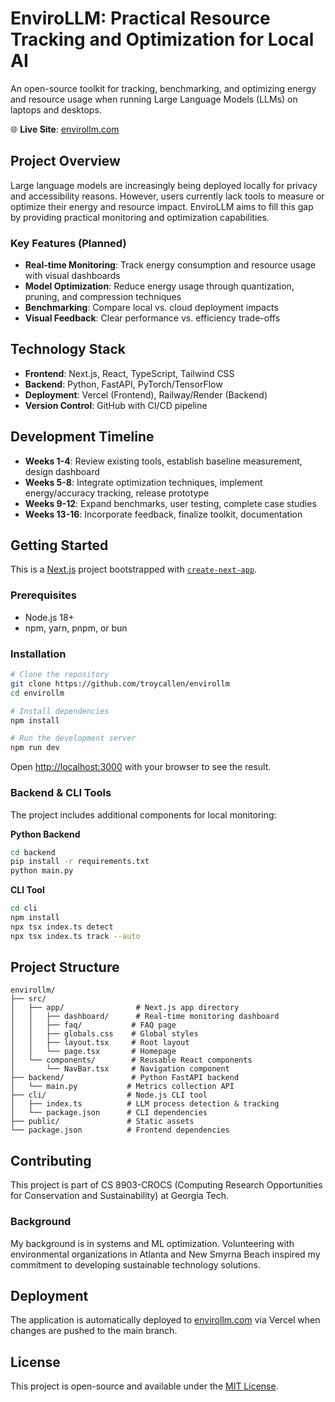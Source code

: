 # EnviroLLM: Practical Resource Tracking and Optimization for Local AI

An open-source toolkit for tracking, benchmarking, and optimizing energy and resource usage when running Large Language Models (LLMs) on laptops and desktops.

🌐 **Live Site**: [envirollm.com](https://envirollm.com)

## Project Overview

Large language models are increasingly being deployed locally for privacy and accessibility reasons. However, users currently lack tools to measure or optimize their energy and resource impact. EnviroLLM aims to fill this gap by providing practical monitoring and optimization capabilities.

### Key Features (Planned)
- **Real-time Monitoring**: Track energy consumption and resource usage with visual dashboards
- **Model Optimization**: Reduce energy usage through quantization, pruning, and compression techniques
- **Benchmarking**: Compare local vs. cloud deployment impacts
- **Visual Feedback**: Clear performance vs. efficiency trade-offs

## Technology Stack

- **Frontend**: Next.js, React, TypeScript, Tailwind CSS
- **Backend**: Python, FastAPI, PyTorch/TensorFlow
- **Deployment**: Vercel (Frontend), Railway/Render (Backend)
- **Version Control**: GitHub with CI/CD pipeline

## Development Timeline

- **Weeks 1-4**: Review existing tools, establish baseline measurement, design dashboard
- **Weeks 5-8**: Integrate optimization techniques, implement energy/accuracy tracking, release prototype
- **Weeks 9-12**: Expand benchmarks, user testing, complete case studies
- **Weeks 13-16**: Incorporate feedback, finalize toolkit, documentation

## Getting Started

This is a [Next.js](https://nextjs.org) project bootstrapped with [`create-next-app`](https://nextjs.org/docs/app/api-reference/cli/create-next-app).

### Prerequisites
- Node.js 18+ 
- npm, yarn, pnpm, or bun

### Installation

```bash
# Clone the repository
git clone https://github.com/troycallen/envirollm
cd envirollm

# Install dependencies
npm install

# Run the development server
npm run dev
```

Open [http://localhost:3000](http://localhost:3000) with your browser to see the result.

### Backend & CLI Tools

The project includes additional components for local monitoring:

**Python Backend**
```bash
cd backend
pip install -r requirements.txt
python main.py
```

**CLI Tool**
```bash
cd cli
npm install
npx tsx index.ts detect    
npx tsx index.ts track --auto    
```

## Project Structure

```
envirollm/
├── src/
│   ├── app/                # Next.js app directory
│   │   ├── dashboard/      # Real-time monitoring dashboard
│   │   ├── faq/           # FAQ page
│   │   ├── globals.css    # Global styles
│   │   ├── layout.tsx     # Root layout
│   │   └── page.tsx       # Homepage
│   └── components/        # Reusable React components
│       └── NavBar.tsx     # Navigation component
├── backend/               # Python FastAPI backend
│   └── main.py           # Metrics collection API
├── cli/                  # Node.js CLI tool
│   ├── index.ts          # LLM process detection & tracking
│   └── package.json      # CLI dependencies
├── public/               # Static assets
└── package.json          # Frontend dependencies
```

## Contributing

This project is part of CS 8903-CROCS (Computing Research Opportunities for Conservation and Sustainability) at Georgia Tech. 

### Background

My background is in systems and ML optimization. Volunteering with environmental organizations in Atlanta and New Smyrna Beach inspired my commitment to developing sustainable technology solutions.

## Deployment

The application is automatically deployed to [envirollm.com](https://envirollm.com) via Vercel when changes are pushed to the main branch.

## License

This project is open-source and available under the [MIT License](LICENSE).
